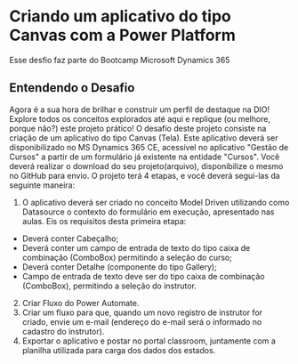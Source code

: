 # Criando um aplicativo do tipo Canvas com a Power Platform
Esse desfio faz parte do Bootcamp Microsoft Dynamics 365

## **Entendendo o Desafio**
Agora é a sua hora de brilhar e construir um perfil de destaque na DIO! Explore todos os conceitos explorados até aqui e replique (ou melhore, porque não?) este projeto prático!
O desafio deste projeto consiste na criação de um aplicativo do tipo Canvas (Tela). Este aplicativo deverá ser disponibilizado no MS Dynamics 365 CE, acessível no aplicativo "Gestão de Cursos" a partir de um formulário já existente na entidade "Cursos".
Você deverá realizar o download do seu projeto(arquivo), disponibilize o mesmo no GitHub para envio.
O projeto terá 4 etapas, e você deverá segui-las da seguinte maneira:

1. O aplicativo deverá ser criado no conceito Model Driven utilizando como Datasource o contexto do formulário em execução, apresentado nas aulas. Eis os requisitos desta primeira etapa:
- Deverá conter Cabeçalho;
-  Deverá conter um campo de entrada de texto do tipo caixa de combinação (ComboBox) permitindo a seleção do curso;
-  Deverá conter Detalhe (componente do tipo Gallery);
- Campo de entrada de texto deve ser do tipo caixa de combinação (ComboBox), permitindo a seleção do instrutor.
2. Criar Fluxo do Power Automate.
3. Criar um fluxo para que, quando um novo registro de instrutor for criado, envie um e-mail (endereço do e-mail será o informado no cadastro do instrutor).
4. Exportar o aplicativo e postar no portal classroom, juntamente com a planilha utilizada para carga dos dados dos estados.
